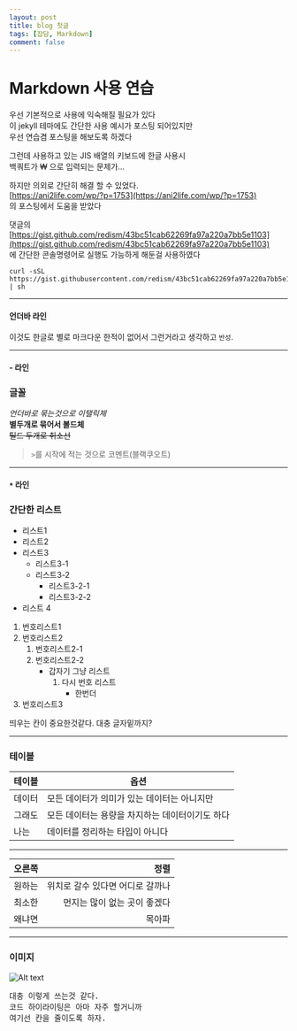 ```yaml
---
layout: post
title: blog 첫글
tags: [잡담, Markdown]
comment: false
---
```

# Markdown 사용 연습

우선 기본적으로 사용에 익숙해질 필요가 있다<br>
이 jekyll 테마에도 간단한 사용 예시가 포스팅 되어있지만<br>
우선 연습겸 포스팅을 해보도록 하겠다

그런데 사용하고 있는 JIS 배열의 키보드에 한글 사용시<br>
백쿼트가 ₩ 으로 입력되는 문제가...

하지만 의외로 간단히 해결 할 수 있었다.<br>
[https://ani2life.com/wp/?p=1753](https://ani2life.com/wp/?p=1753) <br>
의 포스팅에서 도움을 받았다

댓글의<br> [https://gist.github.com/redism/43bc51cab62269fa97a220a7bb5e1103](https://gist.github.com/redism/43bc51cab62269fa97a220a7bb5e1103)<br>
에 간단한 콘솔명령어로 실행도 가능하게 해둔걸 사용하였다

```
curl -sSL https://gist.githubusercontent.com/redism/43bc51cab62269fa97a220a7bb5e1103/raw/0d55b37b60e0e0bd3d0d7f53995de0a722f9820c/kr_won_to_backquote.sh | sh
```
___
#### 언더바 라인

이것도 한글로 별로 마크다운 한적이 없어서 그런거라고 생각하고 `반성`.

---
#### - 라인

### 글꼴

_언더바로 묶는것으로 이탤릭체_<br>
**별두개로 묶어서 볼드체**<br>
~~틸드 두개로 취소선~~<br>
>`>`를 시작에 적는 것으로 코멘트(블랙쿠오트)

***
#### `*` 라인

### 간단한 리스트
* 리스트1
* 리스트2
* 리스트3
  - 리스트3-1
  - 리스트3-2
    + 리스트3-2-1
    + 리스트3-2-2
* 리스트 4

1. 번호리스트1
2. 번호리스트2
   1. 번호리스트2-1
   2. 번호리스트2-2
      * 갑자기 그냥 리스트
        1. 다시 번호 리스트
           + 한번더
3. 번호리스트3

띄우는 칸이 중요한것같다. 대충 글자밑까지?

---
### 테이블

| 테이블 | 옵션 |
| ---- | ----|
| 데이터 | 모든 데이터가 의미가 있는 데이터는 아니지만 |
| 그래도 | 모든 데이터는 용량을 차지하는 데이터이기도 하다 |
| 나는 | 데이터를 정리하는 타입이 아니다 |

---

| 오른쪽 | 정렬 |
| ----:| ----:|
| 원하는 | 위치로 갈수 있다면 어디로 갈까나 |
| 최소한 | 먼지는 많이 없는 곳이 좋겠다 |
| 왜냐면 | 목아파 |

---

### 이미지

![Alt text](https://www.w3schools.com/images/colorpicker.png "sample png")

[id]: https://www.w3schools.com/images/colorpicker.png "same sample png"

<pre>
대충 이렇게 쓰는것 같다.
코드 하이라이팅은 아마 자주 할거니까
여기선 칸을 줄이도록 하자.
</pre>
